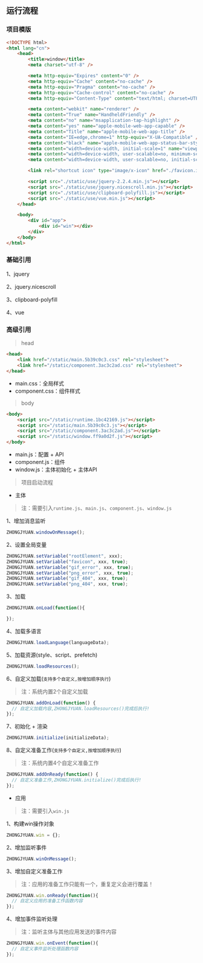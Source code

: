 ## 运行流程

### 项目模版
```html
<!DOCTYPE html>
<html lang="cn">
	<head>
		<title>window</title>
		<meta charset="utf-8" />

		<meta http-equiv="Expires" content="0" />
		<meta http-equiv="Cache" content="no-cache" />
		<meta http-equiv="Pragma" content="no-cache" />
		<meta http-equiv="Cache-control" content="no-cache" />
		<meta http-equiv="Content-Type" content="text/html; charset=UTF-8" />

		<meta content="webkit" name="renderer" />
		<meta content="True" name="HandheldFriendly" />
		<meta content="no" name="msapplication-tap-highlight" />
		<meta content="yes" name="apple-mobile-web-app-capable" />
		<meta content="Title" name="apple-mobile-web-app-title" />
		<meta content="IE=edge,chrome=1" http-equiv="X-UA-Compatible" />
		<meta content="black" name="apple-mobile-web-app-status-bar-style" />
		<meta content="width=device-width, initial-scale=1" name="viewport" />
		<meta content="width=device-width, user-scalable=no, minimum-scale=1.0, maximum-scale=1.0" name="viewport" />
		<meta content="width=device-width, user-scalable=no, initial-scale=1.0, minimum-scale=1.0, maximum-scale=1.0" name="viewport" />

		<link rel="shortcut icon" type="image/x-icon" href="./favicon.ico" media="screen" />

		<script src="./static/use/jquery-2.2.4.min.js"></script>
		<script src="./static/use/jquery.nicescroll.min.js"></script>
		<script src="./static/use/clipboard-polyfill.js"></script>
		<script src="./static/use/vue.min.js"></script>
	</head>

	<body>
		<div id="app">
			<div id="win"></div>
		</div>
	</body>
</html>
```
### 基础引用
1、jquery

2、jquery.nicescroll

3、clipboard-polyfill

4、vue
### 高级引用
> head
```html
<head>
    <link href="/static/main.5b39c0c3.css" rel="stylesheet">
    <link href="/static/component.3ac3c2ad.css" rel="stylesheet">
</head>
```
- main.css：全局样式
- component.css：组件样式
> body
```html
<body>
    <script src="/static/runtime.1bc42169.js"></script>
    <script src="/static/main.5b39c0c3.js"></script>
    <script src="/static/component.3ac3c2ad.js"></script>
    <script src="/static/window.ff9a0d2f.js"></script>
</body>
```
- main.js：配置 + API
- component.js：组件
- window.js：主体初始化 + 主体API
> 项目启动流程
- 主体
> 注：需要引入`runtime.js`、`main.js`、`component.js`、`window.js`

  1、增加消息监听
  ```js
  ZHONGJYUAN.windowOnMessage();
  ```
  2、设置全局变量
  ```js
  ZHONGJYUAN.setVariable("rootElement", xxx);
  ZHONGJYUAN.setVariable("favicon", xxx, true);
  ZHONGJYUAN.setVariable("gif_error", xxx, true);
  ZHONGJYUAN.setVariable("png_error", xxx, true);
  ZHONGJYUAN.setVariable("gif_404", xxx, true);
  ZHONGJYUAN.setVariable("png_404", xxx, true);
  ```
  3、加载
  ```js
  ZHONGJYUAN.onLoad(function(){

  });
  ```
  4、加载多语言
  ```js
  ZHONGJYUAN.loadLanguage(languageData);
  ```
  5、加载资源(style、script、prefetch)
  ```js
  ZHONGJYUAN.loadResources();
  ```
  6、自定义加载(`支持多个自定义,按增加顺序执行`)
  > 注：系统内置2个自定义加载
  ```js
  ZHONGJYUAN.addOnLoad(function() {
    // 自定义加载内容,ZHONGJYUAN.loadResources()完成后执行!
  });
  ```
  7、初始化 + 渲染
  ```js
  ZHONGJYUAN.initialize(initializeData);
  ```
  8、自定义准备工作(`支持多个自定义,按增加顺序执行`)
  > 注：系统内置4个自定义准备工作
  ```js
  ZHONGJYUAN.addOnReady(function() {
    // 自定义准备工作,ZHONGJYUAN.initialize()完成后执行!
  });
  ```
- 应用
> 注：需要引入`win.js`

  1、构建win操作对象
  ```js
  ZHONGJYUAN.win = {};
  ```
  2、增加监听事件
  ```js
  ZHONGJYUAN.winOnMessage();
  ```
  3、增加自定义准备工作
  > 注：应用的准备工作只能有一个，重复定义会进行覆盖！
  ```js
  ZHONGJYUAN.win.onReady(function(){
    // 自定义应用的准备工作函数内容
  });
  ```
  4、增加事件监听处理
  > 注：监听主体与其他应用发送的事件内容
  ```js
  ZHONGJYUAN.win.onEvent(function(){
    // 自定义事件监听处理函数内容
  });
  ```